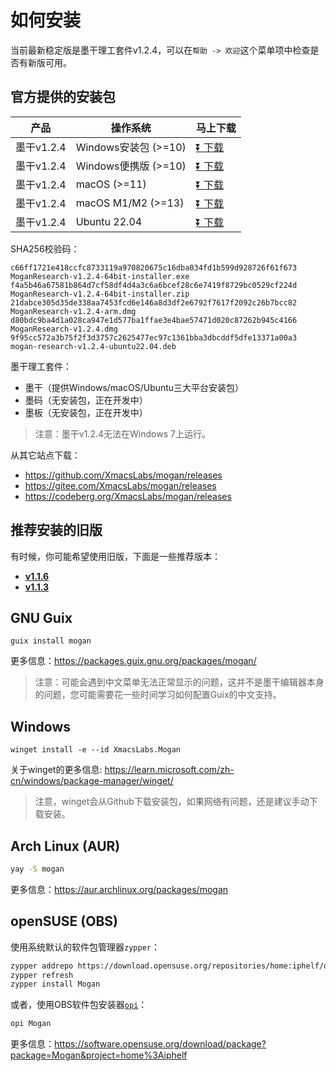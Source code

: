 # 如何安装
当前最新稳定版是墨干理工套件v1.2.4，可以在`帮助 -> 欢迎`这个菜单项中检查是否有新版可用。

## 官方提供的安装包
| 产品 | 操作系统 | 马上下载 |
|-----|-------|-----|
| 墨干v1.2.4 | Windows安装包 (>=10)| [⏬ 下载](https://mirrors.ustc.edu.cn/github-release/XmacsLabs/mogan/v1.2.4/MoganResearch-v1.2.4-64bit-installer.exe) |
| 墨干v1.2.4 | Windows便携版 (>=10)| [⏬ 下载](https://mirrors.ustc.edu.cn/github-release/XmacsLabs/mogan/v1.2.4/MoganResearch-v1.2.4-64bit-installer.zip) |
| 墨干v1.2.4 | macOS (>=11) | [⏬ 下载](https://mirrors.ustc.edu.cn/github-release/XmacsLabs/mogan/v1.2.4/MoganResearch-v1.2.4.dmg) |
| 墨干v1.2.4 | macOS M1/M2 (>=13) | [⏬ 下载](https://mirrors.ustc.edu.cn/github-release/XmacsLabs/mogan/v1.2.4/MoganResearch-v1.2.4-arm.dmg) |
| 墨干v1.2.4 | Ubuntu 22.04 | [⏬ 下载](https://mirrors.ustc.edu.cn/github-release/XmacsLabs/mogan/v1.2.4/mogan-research-v1.2.4-ubuntu22.04.deb) |

SHA256校验码：
```
c66ff1721e418ccfc8733119a970820675c16dba034fd1b599d928726f61f673  MoganResearch-v1.2.4-64bit-installer.exe
f4a5b46a67581b864d7cf58df4d4a3c6a6bcef28c6e7419f8729bc0529cf224d  MoganResearch-v1.2.4-64bit-installer.zip
21dabce305d35de338aa7453fcd6e146a8d3df2e6792f7617f2092c26b7bcc82  MoganResearch-v1.2.4-arm.dmg
d80bdc9ba4d1a028ca947e1d577ba1ffae3e4bae57471d020c87262b945c4166  MoganResearch-v1.2.4.dmg
9f95cc572a3b75f2f3d3757c2625477ec97c1361bba3dbcddf5dfe13371a00a3  mogan-research-v1.2.4-ubuntu22.04.deb
```

墨干理工套件：
+ 墨干（提供Windows/macOS/Ubuntu三大平台安装包）
+ 墨码（无安装包，正在开发中）
+ 墨板（无安装包，正在开发中）

> 注意：墨干v1.2.4无法在Windows 7上运行。

从其它站点下载：
+ https://github.com/XmacsLabs/mogan/releases
+ https://gitee.com/XmacsLabs/mogan/releases
+ https://codeberg.org/XmacsLabs/mogan/releases

## 推荐安装的旧版
有时候，你可能希望使用旧版，下面是一些推荐版本：
+ [**v1.1.6**](https://gitee.com/XmacsLabs/mogan/releases/tag/v1.1.6)
+ [**v1.1.3**](https://github.com/XmacsLabs/mogan/releases/tag/v1.1.3)

## GNU Guix
```
guix install mogan
```
更多信息：https://packages.guix.gnu.org/packages/mogan/

> 注意：可能会遇到中文菜单无法正常显示的问题，这并不是墨干编辑器本身的问题，您可能需要花一些时间学习如何配置Guix的中文支持。

## Windows
```
winget install -e --id XmacsLabs.Mogan
```
关于winget的更多信息: https://learn.microsoft.com/zh-cn/windows/package-manager/winget/

> 注意，winget会从Github下载安装包，如果网络有问题，还是建议手动下载安装。

## Arch Linux (AUR)
```bash
yay -S mogan
```
更多信息：https://aur.archlinux.org/packages/mogan

## openSUSE (OBS)

使用系统默认的软件包管理器`zypper`：

```bash
zypper addrepo https://download.opensuse.org/repositories/home:iphelf/openSUSE_Tumbleweed/home:iphelf.repo
zypper refresh
zypper install Mogan
```

或者，使用OBS软件包安装器[`opi`](https://software.opensuse.org/package/opi)：

```bash
opi Mogan
```

更多信息：https://software.opensuse.org/download/package?package=Mogan&project=home%3Aiphelf

